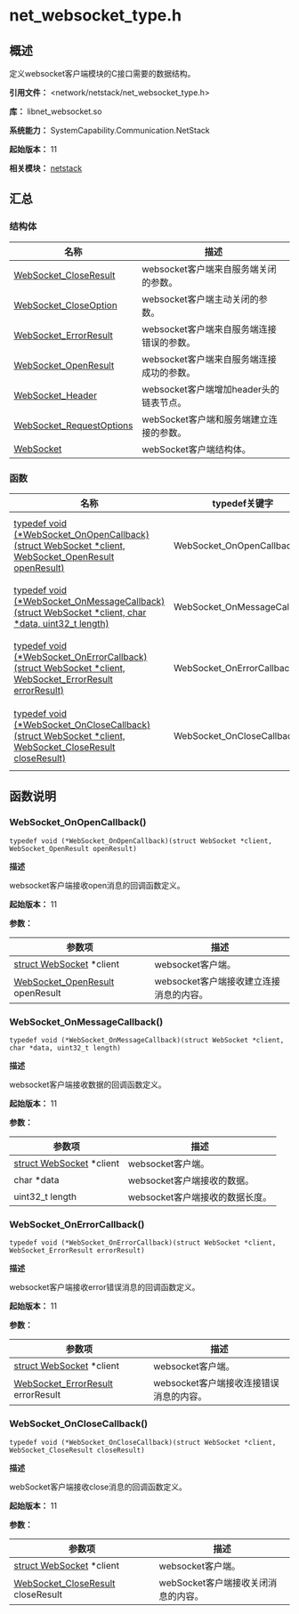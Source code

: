 # net_websocket_type.h

<!--Kit: Network Kit-->
<!--Subsystem: Communication-->
<!--Owner: @wmyao_mm-->
<!--Designer: @guo-min_net-->
<!--Tester: @tongxilin-->
<!--Adviser: @zhang_yixin13-->

## 概述

定义websocket客户端模块的C接口需要的数据结构。

**引用文件：** <network/netstack/net_websocket_type.h>

**库：** libnet_websocket.so

**系统能力：** SystemCapability.Communication.NetStack

**起始版本：** 11

**相关模块：** [netstack](capi-netstack.md)

## 汇总

### 结构体

| 名称 | 描述 |
| -- | -- |
| [WebSocket_CloseResult](capi-netstack-websocket-closeresult.md) | websocket客户端来自服务端关闭的参数。 |
| [WebSocket_CloseOption](capi-netstack-websocket-closeoption.md) | websocket客户端主动关闭的参数。 |
| [WebSocket_ErrorResult](capi-netstack-websocket-errorresult.md) | websocket客户端来自服务端连接错误的参数。 |
| [WebSocket_OpenResult](capi-netstack-websocket-openresult.md) | websocket客户端来自服务端连接成功的参数。 |
| [WebSocket_Header](capi-netstack-websocket-header.md) | websocket客户端增加header头的链表节点。 |
| [WebSocket_RequestOptions](capi-netstack-websocket-requestoptions.md) | webSocket客户端和服务端建立连接的参数。 |
| [WebSocket](capi-netstack-websocket.md) | webSocket客户端结构体。 |

### 函数

| 名称 | typedef关键字 | 描述 |
| -- | -- | -- |
| [typedef void (\*WebSocket_OnOpenCallback)(struct WebSocket *client, WebSocket_OpenResult openResult)](#websocket_onopencallback) | WebSocket_OnOpenCallback | websocket客户端接收open消息的回调函数定义。 |
| [typedef void (\*WebSocket_OnMessageCallback)(struct WebSocket *client, char *data, uint32_t length)](#websocket_onmessagecallback) | WebSocket_OnMessageCallback | websocket客户端接收数据的回调函数定义。 |
| [typedef void (\*WebSocket_OnErrorCallback)(struct WebSocket *client, WebSocket_ErrorResult errorResult)](#websocket_onerrorcallback) | WebSocket_OnErrorCallback | websocket客户端接收error错误消息的回调函数定义。 |
| [typedef void (\*WebSocket_OnCloseCallback)(struct WebSocket *client, WebSocket_CloseResult closeResult)](#websocket_onclosecallback) | WebSocket_OnCloseCallback | webSocket客户端接收close消息的回调函数定义。 |


## 函数说明

### WebSocket_OnOpenCallback()

```
typedef void (*WebSocket_OnOpenCallback)(struct WebSocket *client, WebSocket_OpenResult openResult)
```

**描述**

websocket客户端接收open消息的回调函数定义。

**起始版本：** 11


**参数：**

| 参数项 | 描述 |
| -- | -- |
| [struct WebSocket](capi-netstack-websocket.md) *client | websocket客户端。 |
| [ WebSocket_OpenResult](capi-netstack-websocket-openresult.md) openResult |   websocket客户端接收建立连接消息的内容。 |

### WebSocket_OnMessageCallback()

```
typedef void (*WebSocket_OnMessageCallback)(struct WebSocket *client, char *data, uint32_t length)
```

**描述**

websocket客户端接收数据的回调函数定义。

**起始版本：** 11


**参数：**

| 参数项 | 描述 |
| -- | -- |
| [struct WebSocket](capi-netstack-websocket.md) *client | websocket客户端。 |
|  char *data |   websocket客户端接收的数据。 |
|  uint32_t length | websocket客户端接收的数据长度。 |

### WebSocket_OnErrorCallback()

```
typedef void (*WebSocket_OnErrorCallback)(struct WebSocket *client, WebSocket_ErrorResult errorResult)
```

**描述**

websocket客户端接收error错误消息的回调函数定义。

**起始版本：** 11


**参数：**

| 参数项 | 描述 |
| -- | -- |
| [struct WebSocket](capi-netstack-websocket.md) *client | websocket客户端。 |
| [ WebSocket_ErrorResult](capi-netstack-websocket-errorresult.md) errorResult |   websocket客户端接收连接错误消息的内容。 |

### WebSocket_OnCloseCallback()

```
typedef void (*WebSocket_OnCloseCallback)(struct WebSocket *client, WebSocket_CloseResult closeResult)
```

**描述**

webSocket客户端接收close消息的回调函数定义。

**起始版本：** 11


**参数：**

| 参数项 | 描述 |
| -- | -- |
| [struct WebSocket](capi-netstack-websocket.md) *client | websocket客户端。 |
| [ WebSocket_CloseResult](capi-netstack-websocket-closeresult.md) closeResult |   webSocket客户端接收关闭消息的内容。 |

